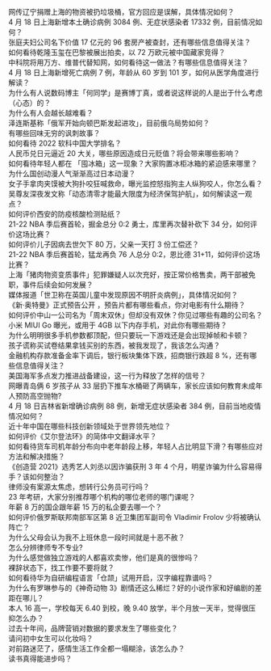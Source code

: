 网传辽宁捐赠上海的物资被扔垃圾桶，官方回应是误解，具体情况如何？  
4 月 18 日上海新增本土确诊病例 3084 例、无症状感染者 17332 例，目前情况如何？  
张庭夫妇公司名下价值 17 亿元的 96 套房产被查封，还有哪些信息值得关注？  
如何看待乾隆玉玺在巴黎被展出拍卖，以 72 万欧元被中国藏家竞得？  
中科院将用万方、维普代替知网，如何看待这一做法？有哪些信息值得关注？  
4 月 18 日上海新增死亡病例 7 例，年龄从 60 岁到 101 岁，如何从医学角度进行解读？  
为什么有人说数码博主「何同学」是赛博丁真，或者说这样说的人是出于什么考虑（心态）的？  
为什么有人会越长越难看？  
泽连斯基称「俄军开始向顿巴斯发起进攻」，目前俄乌局势如何？  
有哪些回味无穷的讽刺故事？  
如何看待 2022 软科中国大学排名？  
人民币兑日元逼近 20 大关，哪些原因造成日元贬值？将会带来哪些影响？  
如何看待年轻人都在 「囤冰箱」这一现象？大家购置冰柜冰箱的紧迫感来哪里？  
为什么国创动漫人气渐渐高过日本动漫？  
女子手拿肉夹馍被大狗扑咬狂喊救命，曝光监控怒指狗主人纵狗咬人，你怎么看？  
吴尊友深夜发文称「动态清零才能最大限度为经济保驾护航」，如何解读这一观点？  
如何评价西安的防疫核酸检测贴纸？  
21-22 NBA 季后赛首轮，掘金总分 0:2 勇士，库里再次替补砍下 34 分，如何评价这场比赛？  
如何评价儿子因病去世欠下 80 万，父亲一天打 3 份工偿还？  
21-22 NBA 季后赛首轮，猛龙再负 76 人总分 0:2，恩比德 31+11，如何评价这场比赛？  
上海「猪肉物资变质事件」犯罪嫌疑人以次充好，按正常价格售卖，两干部被免职，事件后续会如何发展？  
媒体报道「世卫称在英国儿童中发现原因不明肝炎病例」，具体情况如何？  
《新·奥特曼》正式预告公开 ，预告片都有哪些看点，你对电影有什么期待？  
如何评价中山一公司名为「周末双休」但却没有双休？你见过哪些有趣的公司名？  
小米 MIUI Go 曝光，或用于 4GB 以下内存手机，对此你有哪些期待？  
为什么明明很多手机参数都顶配，但只要玩一下游戏还是会出现掉帧和卡顿？  
孩子谎称买试卷结果拿钱买别的东西，被我发现了，我该怎么沟通？  
金融机构存款准备金率下调后，银行板块集体下跌，招商银行跌超 8 %，还有哪些信息值得关注？  
美国海军多点发力推进战备建设，这一行为释放了怎样的信号？  
网曝青岛俩 6 岁孩子从 33 层扔下推车水桶砸了两辆车，家长应该如何教育未成年人预防高空抛物?  
4 月 18 日吉林省新增确诊病例 88 例，新增无症状感染者 384 例，目前当地疫情情况如何？  
近十年中国在哪些科技创新领域处于世界领先地位？  
如何评价《艾尔登法环》的简体中文翻译水平？  
如何看待货车司机年龄分布向中老年龄段上移，年轻人占比明显下滑？有哪些应对方法和解决措施？  
《创造营 2021》选秀艺人刘丞以因诈骗获刑 3 年 4 个月，明星诈骗为什么容易得手？该如何整治？  
律师没有案源太焦虑，想转行公务员可行吗？  
23 年考研，大家分别推荐哪个机构的哪位老师的哪门课呢？  
年薪 8 万的国企跟年薪 15 万的私企要去哪一个？  
如何评价俄罗斯联邦南部军区第 8 近卫集团军副司令 Vladimir Frolov 少将被确认阵亡？  
为什么父母会认为我不上班休息一段时间就是十恶不赦？  
怎么分辨律师专不专业?  
为什么感觉做独立游戏的人都喜欢卖惨，他们是真的很惨吗？  
裸辞状态下，找工作要不要将就？  
如何看待华为自研编程语言「仓颉」试用开启，汉字编程靠谱吗？  
为什么有罗琳参与的《神奇动物 3》剧情还这么稀烂？好的小说作家和好编剧的差距在哪儿？  
本人 16 高一，学校每天 6.40 到校，晚 9.40 放学，半个月放一天半，觉得很压抑怎么办？  
过去十年间，品牌营销对数据的要求发生了哪些变化？  
请问初中女生可以化妆吗？  
对前路迷茫了，感情生活工作全都一塌糊涂，该怎么办？  
读书真得能进步吗？  
